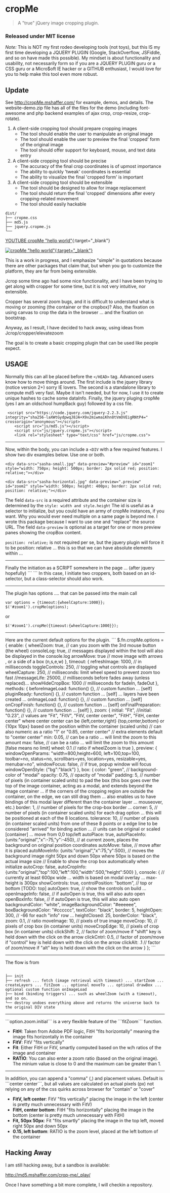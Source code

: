 # cropMe
<blockquote>
<p>A "true" jQuery image cropping plugin.</p>
</blockquote>

### Released under MIT license ###

*Note:*  This is NOT my first rodeo developing tools (not toys), but this IS my first time developing a JQUERY PLUGIN (Google, StackOverflow, JSFiddle, and so on have made this possible).  My mindset is about functionality and usability, not necessarily form so if you are a JQUERY PLUGIN guru or a CSS guru or a Micro$oft IE hacker or a GITHUB enthusiast, I would love for you to help make this tool even more robust.

## Update

See http://cropMe.mshaffer.com/ for example, demos, and details.  The website-demo.zip file has all of the files for the demo (including font-awesome and php backend examples of ajax crop, crop-resize, crop-rotate).

1.  A client-side cropping tool should prepare cropping images
	- The tool should enable the user to manipulate an original image
	- The tool should enable the user to preview the final 'cropped' form of the original image
	- The tool should offer support for keyboard, mouse, and text data entry
2.  A client-side cropping tool should be precise
	- The accuracy of the final crop coordinates is of upmost importance
	- The ability to quickly 'tweak' coordinates is essential
	- The ability to visualize the final 'cropped form' is important
3.  A client-side cropping tool should be extensible
	- The tool should be designed to allow for image replacement 
	- The tool should return the final 'cropped' dimensions after every cropping-related movement
	- The tool should easily hackable

<pre><code>dist/
├── cropme.css
├── md5.js
├── jquery.cropme.js
└── 
</code></pre>

[YOUTUBE cropMe "hello world"](https://youtu.be/YEFQhP-AMns){:target="_blank"}


[![cropMe "hello world"](http://img.youtube.com/vi/YEFQhP-AMns/0.jpg){:target="_blank"}](https://youtu.be/YEFQhP-AMns)

This is a work in progress, and I emphasize "simple" in quotations because there are other packages that claim that, but when you go to customize the platform, they are far from being extensible.

Jcrop some time ago had some nice functionality, and I have been trying to get along with cropper for some time, but it is not very intuitive, nor extensible.

Cropper has several zoom bugs, and it is difficult to understand what is moving or zooming (the container or the cropbox)?  Also, the fixation on using canvas to crop the data in the browser ... and the fixation on bootstrap.

Anyway, as I result, I have decided to hack away, using ideas from Jcrop/cropper/elevatezoom

The goal is to create a basic cropping plugin that can be used like people expect.

## USAGE

Normally this can all be placed before the ```</HEAD>``` tag.  Advanced users know how to move things around.  The first include is the jquery library (notice version 2+) sorry IE lovers.
The second is a standalone library to compute md5 very fast.  Maybe it isn't needed, but for now, I use it to create unique hashes to cache some dataInfo.
Finally, the jquery pluging cropMe (yes I am an oldschool humpBack guy) followed by a css file.

```
 <script src="https://code.jquery.com/jquery-2.2.3.js"   integrity="sha256-laXWtGydpwqJ8JA+X9x2miwmaiKhn8tVmOVEigRNtP4="   crossorigin="anonymous"></script>
	<script src="js/md5.js"></script>
	<script src="js/jquery.cropme.js"></script>
	<link rel="stylesheet" type="text/css" href="js/cropme.css">
```

<HR />

Now, within the body, you can include a ```<DIV``` with a few required features.  I show two div examples below.  Use one or both.

```
<div data-src="sasha-small.jpg" data-preview="#preview" id="zoom1" style="width: 750px; height: 500px; border: 2px solid red; position: relative;"></div> 

<div data-src="sasha-horizontal.jpg" data-preview=".preview" id="zoom2" style="width: 500px; height: 400px; border: 2px solid red; position: relative;"></div> 
```
The field ```data-src``` is a required attribute and the container size is determined by the ```style: width and style.height```
The id is useful as a selector to initialize, but you could have an army of cropMe instances, if you want.  Why you would ever need multiple on a same page is beyond me.  I wrote this package because I want to use one and "replace" the source URL.
The field ```data-preview``` is optional as a target for one or more preview panes showing the cropBox content.

```position: relative;``` is not required per se, but the jquery plugin will force it to be position: relative ... this is so that we can have absolute elements within ...

<HR />
Finally the initiation as a SCRIPT somewhere in the page ... (after jquery hopefully)
```
<SCRIPT>
 $( document ).ready(function() {
          $('#zoom1').cropMe(); 
	        $('#zoom2').cropMe(); 
	});
</SCRIPT>
```
In this case, I initiate two croppers, both based on an id-selector, but a class-selector should also work.

<HR />

The plugin has options .... that can be passed into the main call
```
var options = {timeout:{wheelCapture:1000}};
$('#zoom1').cropMe(options); 
```

or

```
$('#zoom1').cropMe({timeout:{wheelCapture:1000}}); 
```

<HR />
Here are the current default options for the plugin.  
```
$.fn.cropMe.options = {
				enable: {
						wheelZoom: true, // can you zoom with the 3rd mouse button (the wheel)
						consoleLog:  true,  // messages displayed within the tool will also be displayed in the console.log						
						arrowMove: true // move image with arrows , or a side of a box (n,s,e,w)
						},
				timeout: {
						refreshImage: 1000, // in milliseconds						
						toggleControls: 250,  // toggling what controls are displayed
						wheelCapture: 250, // milliseconds: limit wheel speed to prevent zoom too fast 
						//messageLife:  25000, // milliseconds before fades away (unless replaced)...
						showHideCropBox: 1000 // milliseconds for fadeIn, fadeOut
						}, 
				methods: {
						beforeImageLoad: function() {},  // custom function ... [self]
						pluginReady: function() {},  // custom function ... [self] ... layers have been created ... 
						onImageLoad: function() {},  // custom function ... [self]
						onCropFinish: function() {},  // custom function ... [self]
						onFinalPreparation: function() {},  // custom function ... [self] 
						},
				zoom:	{
						initial: "Fit",
						//initial: "0.23",  // values are "Fit", "FitV", "FitV, center center", "FitH", "FitH, center center" where center center can be {left,center,right} {top,center,bottom} or {10px 10px} based on the position within the container (scaled units)
										// can also numeric as a ratio "1" or "0.85, center center"
										// extra elements default to "center center"
						min: 0.05,			// can be a ratio ... will limit the zoom to this amount 
						max: false,		// can be a ratio ... will limit the zoom to this amount [false means no limit]
						wheel:  0.1	// ratio if wheelZoom is true
						}, 
				preview: {
						windowOpenParams: "width=800,height=600, left=100,top=100, toolbar=no, status=no, scrollbars=yes, location=yes, resizable=yes, menubar=no", 
						windowFocus: false,  // if true, popup window will focus 
						windowOpenStyle: {"bg":"black"}
						},
				box:	{
						color: "green",  	// background-color of "modal"
						opacity: 0.75,		// opacity of "modal"
						padding:  5,  // number of pixels (in container scaled units) to pad the box (this box goes over the top of the image container, acting as a modal, and extends beyond the image container ... if the corners of the cropping region are outside the container, on the edge, we can still drag them ... also enables us to have bindings of this modal layer different than the container layer ... mouseover, etc.)
						border: 1, // number of pixels for the crop-box border ... 
						corner:  5,  // number of pixels (in container scaled units) for each drag option ... this will be positioned at each of the 8 locations.
						tolerance: 10, // number of pixels (in container scaled units) from one of these 8 points or a edge line to be considered "arrived" for binding action ... 						
						// units can be original or scaled [container] ... move from 0,0 top/left
						autoPlace: true,
						autoPlaceInfo: {units:"original","x":-75,"y":-450},  // at current zoom, places the background on original position coordinates
						autoMove: false,  // move after it is placed
						autoMoveInfo: {units:"original","x":75,"y":500},  // moves the background image right 50px and down 50px where 50px is based on the actual image size
						// Enable to show the crop box automatically when initialize
						autoCrop: false,
						autoCropInfo: {units:"original","top":100,"left":100,"width":500,"height":500}
						},	
				console: {  // currently at least 600px wide ... width is based on modal overlay ... max-height is 300px
							showControls:  true, 							
							controlPosition:  "bottom",  // top or bottom [TODO: top]
							autoOpen: true,  // show the controls on build ... 						
							openImageInfo:  false,  // if autoOpen is true, this will also auto open
							openBoxInfo:  false, // if autoOpen is true, this will also auto open
							backgroundColor: "white",
							imageBackgroundColor: "#eeeeee",
							boxBackgroundColor: "#cccccc",
							textColor: "black",							
							border: 5,
							heightOpen: 300, // -66 for each "info" row ...
							heightClosed: 25,
							borderColor: "black",
							zoom:  0.1,  // ratio
							moveImage:  10,  // pixels of true image 
							moveCrop:  10,  // pixels of crop box (in container units)
							moveCropEdge:  10,  // pixels of crop box (in container units)
							clickShift:  2,		// factor of zoom/move if "shift" key is held down with the click on the arrow
							clickCntrl:  0.5,   // factor of zoom/move if "control" key is held down with the click on the arrow
							clickAlt:  .1		// factor of zoom/move if "alt" key is held down with the click on the arrow
						}
			};
```

<HR />

The flow is from

<pre><code>
├── init
├── refresh ... fetch (image retrieval with timeout) ... startZoom ... createLayers ... fitZoom ... optional moveTo ... optional drawBox ... optional custom function onImageLoad
├── bind (binding triggers) ... such as wheelZoom (with a timeout), and so on.
└── destroy undoes everything above and returns the universe back to the original DIV state
</code></pre>

<HR />
```option.zoom.initial``` is a very flexible feature of the ```fitZoom``` function.

* **FitH**: Taken from Adobe PDF logic, FitH "fits horizontally" meaning the image fits horizontally in the container
* **FitV**: FitV "fits vertically"
* **Fit**: Either FitH or FitV, smartly computed based on the w/h ratios of the image and container
* **RATIO**: You can also enter a zoom ratio (based on the original image).  The minium value is close to 0 and the maximum can be greater than 1.

<HR />
In addition, you can append a "comma" (,) and placement values.  Default is ```center center```, but all values are calculated on actual pixels (px) not relying on any of the css quirks across browser for "contain" or "cover"


* **FitV, left center**: FitV "fits vertically" placing the image in the left (center is pretty much unnecessary with FitV)
* **FitH, center bottom**: FitH "fits horizontally" placing the image in the bottom (center is pretty much unnecessary with FitH)
* **Fit, 50px 50px**: Fit "fits smartly" placing the image in the top left, moved right 50px and down 50px
* **0.15, left bottom**: RATIO is the zoom level, placed at the left bottom of the container


## Hacking Away ##

I am still hacking away, but a sandbox is available:

http://md5.mshaffer.com/crop-me/_play/

Once I have something a bit more complete, I will checkin a repository.
